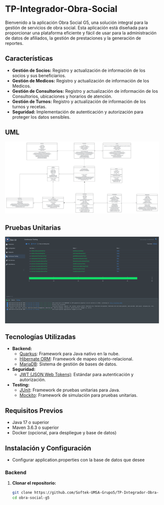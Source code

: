 # TP-Integrador-Obra-Social
Bienvenido a la aplicación Obra Social G5, una solución integral para la gestión de servicios de obra social. Esta aplicación está diseñada para proporcionar una plataforma eficiente y fácil de usar para la administración de datos de afiliados, la gestión de prestaciones y la generación de reportes.

## Características

- **Gestión de Socios:** Registro y actualización de información de los socios y sus beneficiarios.
- **Gestión de Medicos:** Registro y actualización de información de los Medicos.
- **Gestión de Consultorios:** Registro y actualización de información de los Consultorios, ubicaciones y horarios de atención.
- **Gestión de Turnos:** Registro y actualización de información de los turnos y recetas.
- **Seguridad:** Implementación de autenticación y autorización para proteger los datos sensibles.

## UML

![UML de la aplicación de Obra Social](UML-ObraSocial.jpeg)

## Pruebas Unitarias
![Descripción de la imagen](pic-full-090624-2058.png)

## Tecnologías Utilizadas

- **Backend:**
  - [Quarkus](https://quarkus.io/): Framework para Java nativo en la nube.
  - [Hibernate ORM](https://hibernate.org/orm/): Framework de mapeo objeto-relacional.
  - [MariaDB](https://mariadb.org/): Sistema de gestión de bases de datos.
- **Seguridad:**
  - [JWT (JSON Web Tokens)](https://jwt.io/): Estándar para autenticación y autorización.
- **Testing:**
  - [JUnit](https://junit.org/junit5/): Framework de pruebas unitarias para Java.
  - [Mockito](https://site.mockito.org/): Framework de simulación para pruebas unitarias.

## Requisitos Previos

- Java 17 o superior
- Maven 3.6.3 o superior
- Docker (opcional, para despliegue y base de datos)

## Instalación y Configuración

- Configurar application.properties con la base de datos que desee

### Backend

1. **Clonar el repositorio:**

   ```bash
   git clone https://github.com/Softek-UMSA-Grupo5/TP-Integrador-Obra-Social.git
   cd obra-social-g5
